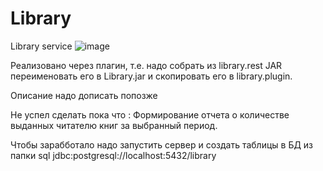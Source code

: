 # Library
Library service
![image](https://github.com/user-attachments/assets/74dcf7e1-0316-4fd3-b06e-b65b45b584fb)


Реализовано через плагин, т.е. надо собрать из library.rest JAR переименовать его в Library.jar и скопировать  его в library.plugin.

Описание надо дописать попозже

Не успел сделать пока что : 
Формирование отчета о количестве выданных читателю книг за выбранный период.

Чтобы зарабботало надо запустить сервер и создать таблицы в БД из папки sql   jdbc:postgresql://localhost:5432/library 
